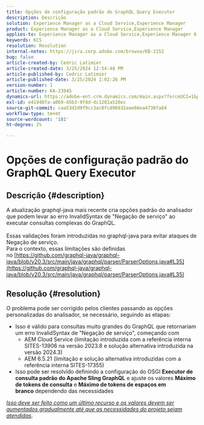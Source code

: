 ```yaml
---
title: Opções de configuração padrão do GraphQL Query Executor
description: Descrição
solution: Experience Manager as a Cloud Service,Experience Manager
product: Experience Manager as a Cloud Service,Experience Manager
applies-to: Experience Manager as a Cloud Service,Experience Manager 6.5
keywords: KCS
resolution: Resolution
internal-notes: https://jira.corp.adobe.com/browse/KB-2152
bug: false
article-created-by: Cedric Latimier
article-created-date: 3/25/2024 12:54:48 PM
article-published-by: Cedric Latimier
article-published-date: 3/25/2024 1:02:26 PM
version-number: 1
article-number: KA-23945
dynamics-url: https://adobe-ent.crm.dynamics.com/main.aspx?forceUCI=1&pagetype=entityrecord&etn=knowledgearticle&id=5b8772d6-a6ea-ee11-a204-6045bd0063aa
exl-id: e41948fa-a069-45b3-9f4d-dc1281a520ec
source-git-commit: caa53d2d9f9cc3ac0fcd96932aee66ea4730fa84
workflow-type: tm+mt
source-wordcount: '181'
ht-degree: 2%

---
```


# Opções de configuração padrão do GraphQL Query Executor

## Descrição {#description}

A atualização graphql-java mais recente cria opções padrão do analisador que podem levar ao erro InvalidSyntax de &quot;Negação de serviço&quot; ao executar consultas complexas do GraphQL. <br><br>Essas validações foram introduzidas no graphql-java para evitar ataques de Negação de serviço. 
<br>Para o contexto, essas limitações são definidas no [https://github.com/graphql-java/graphql-java/blob/v20.3/src/main/java/graphql/parser/ParserOptions.java#L35](https://github.com/graphql-java/graphql-java/blob/v20.3/src/main/java/graphql/parser/ParserOptions.java#L35)

## Resolução {#resolution}


O problema pode ser corrigido pelos clientes passando as opções personalizadas do analisador, se necessário, seguindo as etapas:

- Isso é válido para consultas muito grandes do GraphQL que retornariam um erro InvalidSyntax de &quot;Negação de serviço&quot;, começando com
   - AEM Cloud Service (limitação introduzida com a referência interna SITES-13906 na versão 2023.8 e solução alternativa introduzida na versão 2024.3)
   - AEM 6.5.21 (limitação e solução alternativa introduzidas com a referência interna SITES-17355)
- Isso pode ser resolvido definindo a configuração do OSGI <b>Executor de consulta padrão do Apache Sling GraphQL</b> e ajuste os valores <b>Máximo de tokens de consulta</b> e <b>Máximo de tokens de espaços em branco</b> dependendo das necessidades


*<u>Isso deve ser feito como um último recurso e os valores devem ser aumentados gradualmente até que as necessidades do projeto sejam atendidas</u>*.
